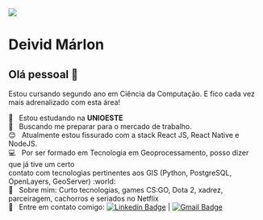 <img width="auto" src="https://github.com/tgmarinho/tgmarinho/blob/master/banner.png">

# Deivid Márlon

## Olá pessoal 👋
Estou cursando segundo ano em Ciência da Computação. E fico cada vez mais adrenalizado com esta área! 

 :rocket:  &nbsp; Estou estudando na **UNIOESTE**
 <br/> :purple_heart: &nbsp; Buscando me preparar para o mercado de trabalho.
 <br/> :blush: &nbsp; Atualmente estou fissurado com a stack React JS, React Native e NodeJS.
 <br/> :computer: &nbsp; Por ser formado em Tecnologia em Geoprocessamento, posso dizer que já tive um certo <br/> contato com tecnologias pertinentes aos GIS (Python, PostgreSQL, OpenLayers, GeoServer) :world:
 <br/> 💬  &nbsp; Sobre mim: Curto tecnologias, games CS:GO, Dota 2, xadrez, parceiragem, cachorros e seriados no Netflix
 <br/> :email: &nbsp; Entre em contato comigo: [![Linkedin Badge](https://img.shields.io/badge/-DeividMárlon-blue?style=flat-square&logo=Linkedin&logoColor=white&link=https://www.linkedin.com/in/deivid-m%C3%A1rlon-3ab34541/)](https://www.linkedin.com/in/deivid-m%C3%A1rlon-3ab34541/) 
| 
[![Gmail Badge](https://img.shields.io/badge/-deividmarlon@gmail.com-c14438?style=flat-square&logo=Gmail&logoColor=white&link=mailto:deividmarlon@gmail.com)](mailto:deividmarlon@gmail.com)

```
